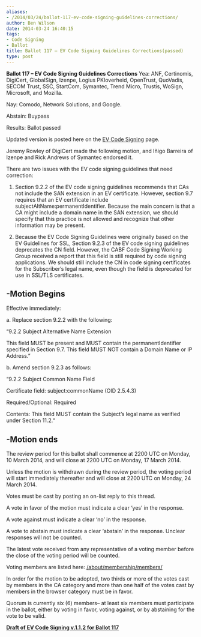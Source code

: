 ```yaml
---
aliases:
- /2014/03/24/ballot-117-ev-code-signing-guidelines-corrections/
author: Ben Wilson
date: 2014-03-24 16:40:15
tags:
- Code Signing
- Ballot
title: Ballot 117 – EV Code Signing Guidelines Corrections(passed)
type: post
---
```


**Ballot 117 – EV Code Signing Guidelines Corrections**
Yea: ANF, Certinomis, DigiCert, GlobalSign, Izenpe, Logius PKIoverheid, OpenTrust, QuoVadis, SECOM Trust, SSC, StartCom, Symantec, Trend Micro, Trustis, WoSign, Microsoft, and Mozilla.

Nay: Comodo, Network Solutions, and Google.

Abstain: Buypass

Results: Ballot passed

Updated version is posted here on the [EV Code Signing][1] page.

Jeremy Rowley of DigiCert made the following motion, and Iñigo Barreira of Izenpe and Rick Andrews of Symantec endorsed it.

There are two issues with the EV code signing guidelines that need correction:

1. Section 9.2.2 of the EV code signing guidelines recommends that CAs not include the SAN extension in an EV certificate. However, section 9.7 requires that an EV certificate include subjectAltName:permanentIdentifier. Because the main concern is that a CA might include a domain name in the SAN extension, we should specify that this practice is not allowed and recognize that other information may be present.

1. Because the EV Code Signing Guidelines were originally based on the EV Guidelines for SSL, Section 9.2.3 of the EV code signing guidelines deprecates the CN field. However, the CABF Code Signing Working Group received a report that this field is still required by code signing applications. We should still include the CN in code signing certificates for the Subscriber’s legal name, even though the field is deprecated for use in SSL/TLS certificates.

## -Motion Begins

Effective immediately:

a. Replace section 9.2.2 with the following:

“9.2.2 Subject Alternative Name Extension

This field MUST be present and MUST contain the permanentIdentifier specified in Section 9.7. This field MUST NOT contain a Domain Name or IP Address.”

b. Amend section 9.2.3 as follows:

“9.2.2 Subject Common Name Field

Certificate field: subject:commonName (OID 2.5.4.3)

Required/Optional: Required

Contents: This field MUST contain the Subject’s legal name as verified under Section 11.2.“

## -Motion ends

The review period for this ballot shall commence at 2200 UTC on Monday, 10 March 2014, and will close at 2200 UTC on Monday, 17 March 2014.

Unless the motion is withdrawn during the review period, the voting period will start immediately thereafter and will close at 2200 UTC on Monday, 24 March 2014.

Votes must be cast by posting an on-list reply to this thread.

A vote in favor of the motion must indicate a clear ‘yes’ in the response.

A vote against must indicate a clear ‘no’ in the response.

A vote to abstain must indicate a clear ‘abstain’ in the response. Unclear responses will not be counted.

The latest vote received from any representative of a voting member before the close of the voting period will be counted.

Voting members are listed here: [/about/membership/members/][2]

In order for the motion to be adopted, two thirds or more of the votes cast by members in the CA category and more than one half of the votes cast by members in the browser category must be in favor.

Quorum is currently six (6) members– at least six members must participate in the ballot, either by voting in favor, voting against, or by abstaining for the vote to be valid.

**[Draft of EV Code Signing v.1.1.2 for Ballot 117][3]**

[1]: /working-groups/code-signing/ev-code-signing-certificate-guidelines/ "EV Code Signing Certificate Guidelines"
[2]: /about/membership/members/ "Members"
[3]: /uploads/EV-Code-Signing-v.1.1.2-Ballot-117.pdf